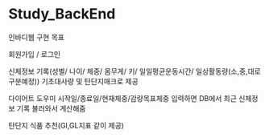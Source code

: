 # Study_BackEnd


인바디웹 구현 목표

회원가입 / 로그인 

신체정보 기록(성별/ 나이/ 체중/ 몸무게/ 키/ 일일평균운동시간/ 일상활동량(소,중,대로 구분예정))
기초대사량 및 탄단지매크로 제공

다이어트 도우미
시작일/종료일/현재체중/감량목표체중 입력하면 DB에서 최근 신체정보 기록 불러와서 계산해줌

탄단지 식품 추천(GI,GL지표 같이 제공)

